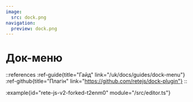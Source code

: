 ```yaml
---
image:
  src: dock.png
navigation:
  preview: dock.png
---
```


# Док-меню

::references
:ref-guide{title="Гайд" link="/uk/docs/guides/dock-menu"}
:ref-github{title="Плагін" link="https://github.com/retejs/dock-plugin"}
::

:example{id="rete-js-v2-forked-t2enm0" module="/src/editor.ts"}
